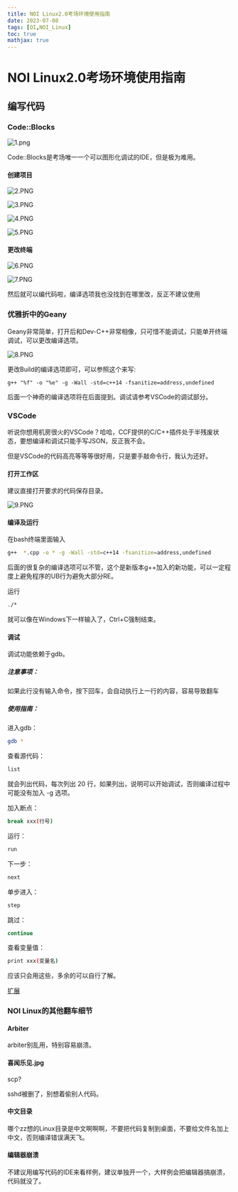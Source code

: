 ```yaml
---
title: NOI Linux2.0考场环境使用指南
date: 2023-07-08
tags: [OI,NOI_Linux]
toc: true
mathjax: true
---
```


# NOI Linux2.0考场环境使用指南

## 编写代码

### Code::Blocks

![1.png](1.png)

Code::Blocks是考场唯一一个可以图形化调试的IDE，但是极为难用。

#### 创建项目

![2.PNG](D:\OI\2.PNG)

![3.PNG](D:\OI\3.PNG)

![4.PNG](D:\OI\4.PNG)

![5.PNG](D:\OI\5.PNG)

#### 更改终端

![6.PNG](D:\OI\6.PNG)

![7.PNG](D:\OI\7.PNG)



然后就可以编代码啦，编译选项我也没找到在哪里改，反正不建议使用

### 优雅折中的Geany

Geany非常简单，打开后和Dev-C++非常相像，只可惜不能调试，只能单开终端调试，可以更改编译选项。

![8.PNG](D:\OI\8.PNG)

更改Build的编译选项即可，可以参照这个来写:

```
g++ "%f" -o "%e" -g -Wall -std=c++14 -fsanitize=address,undefined
```

后面一个神奇的编译选项将在后面提到。调试请参考VSCode的调试部分。

### VSCode

听说你想用机房很火的VSCode？哈哈，CCF提供的C/C++插件处于半残废状态，要想编译和调试只能手写JSON，反正我不会。

但是VSCode的代码高亮等等等很好用，只是要手敲命令行，我认为还好。

#### 打开工作区

建议直接打开要求的代码保存目录。

![9.PNG](D:\OI\9.PNG)

#### 编译及运行

在bash终端里面输入

```bash
g++  *.cpp -o * -g -Wall -std=c++14 -fsanitize=address,undefined
```

后面的很复杂的编译选项可以不管，这个是新版本g++加入的新功能，可以一定程度上避免程序的UB行为避免大部分RE。

运行

```bash
./*
```

就可以像在Windows下一样输入了，Ctrl+C强制结束。

#### 调试

调试功能依赖于gdb。

##### 注意事项：

如果此行没有输入命令，按下回车，会自动执行上一行的内容，容易导致翻车

##### 使用指南：

进入gdb：

```bash
gdb *
```

查看源代码：

```bash
list
```

就会列出代码，每次列出 $20$ 行，如果列出，说明可以开始调试，否则编译过程中可能没有加入 -g 选项。

加入断点：

```bash
break xxx(行号)
```

运行：

```bash
run
```

下一步：

```bash
next
```

单步进入：

```bash
step
```

跳过：

```bash
continue
```

查看变量值：

```bash
print xxx(变量名)
```

应该只会用这些，多余的可以自行了解。

[扩展](https://blog.csdn.net/qq_28351609/article/details/114855630)

### NOI Linux的其他翻车细节

#### Arbiter

arbiter别乱用，特别容易崩溃。

#### 喜闻乐见.jpg

scp?

sshd被删了，别想着偷别人代码。

#### 中文目录

哪个zz想的Linux目录是中文啊啊啊，不要把代码复制到桌面，不要给文件名加上中文，否则编译错误满天飞。

#### 编辑器崩溃

不建议用编写代码的IDE来看样例，建议单独开一个，大样例会把编辑器搞崩溃，代码就没了。



